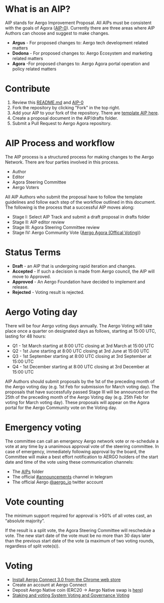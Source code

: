 # What is an AIP?

AIP stands for Aergo Improvement Proposal. All AIPs must be consistent with the goals of Agora ([AIP-0](AIPs/AIP-0.md)). Currently there are three areas where AIP Authors can choose and suggest to make changes.

* **Argus** - For proposed changes to: Aergo tech development related matters
* **Dodona** - For proposed changes to: Aergo Ecosystem and marketing related matters
* **Agora** -For proposed changes to: Aergo Agora portal operation and policy related matters

# Contribute

1. Review this [README.md](README.md) and [AIP-0](AIPs/AIP-0.md)
2. Fork the repository by clicking "Fork" in the top right.
3. Add your AIP to your fork of the repository. There are [template AIP here](/template).
4. Create a proposal document in the AIP/drafts folder.
5. Submit a Pull Request to Aergo Agora repository.

# AIP Process and workflow 
The AIP process is a structured process for making changes to the Aergo Network. There are four parties involved in this process. 

* Author 
* Editor 
* Agora Steering Committee 
* Aergo Voters 

All AIP Authors who submit the proposal have to follow the template guidelines and follow each step of the workflow outlined in this document. The following is the process that a successful AIP moves along: 

* Stage I: Select AIP Track and submit a draft proposal in drafts folder
* Stage II: AIP editor review  
* Stage III: Agora Steering Committee review
* Stage IV: Aergo Community Vote ([Aergo Agora (Offical Voting)](https://voting.aergo.io))

# Status Terms

* **Draft** - an AIP that is undergoing rapid iteration and changes.
* **Accepted** - If such a decision is made from Aergo council, the AIP will move to Approved.
* **Approved** - An Aergo Foundation have decided to implement and release.
* **Rejected** - Voting result is rejected.

# Aergo Voting day 
There will be four Aergo voting days annually. The Aergo Voting will take place once a quarter on designated days as follows, starting at 15:00 UTC, lasting for 48 hours:

* Q1 - 1st March starting at 8:00 UTC closing at 3rd March at 15:00 UTC
* Q2 - 1st June starting at 8:00 UTC closing at 3rd June at 15:00 UTC
* Q3 - 1st September starting at 8:00 UTC closing at 3rd September at 15:00 UTC
* Q4 - 1st December starting at 8:00 UTC closing at 3rd December at 15:00 UTC

AIP Authors should submit proposals by the 1st of the preceding month of the Aergo voting day (e.g. 1st Feb for submission for March voting day). The proposals that have successfully passed Stage III will be announced on the 25th of the preceding month of the Aergo Voting day (e.g. 25th Feb for voting for March voting day). These proposals will appear on the Agora portal for the Aergo Community vote on the Voting day. 

# Emergency voting 

The committee can call an emergency Aergo network vote or re-schedule a vote at any time by a unanimous approval vote of the steering committee. In case of emergency, immediately following approval by the board, the Committee will make a best effort notification to AERGO holders of the start date and time of the vote using these communication channels:

* The [AIPs](AIPs/) folder
* The official [#announcements](https://t.me/aergoofficial) channel in telegram 
* The official Aergo [@aergo_io](https://twitter.com/aergo_io) twitter account

# Vote counting 
The minimum support required for approval is >50% of all votes cast, an “absolute majority”. 

If the result is a split vote, the Agora Steering Committee will reschedule a vote. The new start date of the vote must be no more than 30 days later than the previous start date of the vote (a maximum of two voting rounds, regardless of split vote(s)).

# Voting
* [Install Aergo Connect 3.0 from the Chrome web store](https://chrome.google.com/webstore/detail/aergo-connect-30/mcijhnoalllmbiehiebonblllpimlnle)
* Create an account at Aergo Connect
* Deposit Aergo Native coin (ERC20 -> Aergo Native swap is [here](https://swap.aergo.io/))
* [Staking and voting System Voting and Governance Voting](https://voting.aergo.io)
